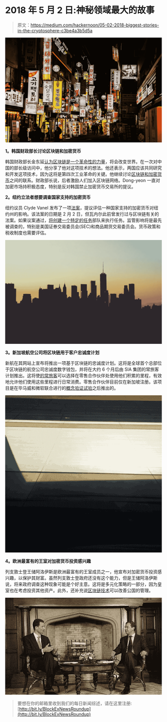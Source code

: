 # 2018 年 5 月 2 日:神秘领域最大的故事

> 原文：<https://medium.com/hackernoon/05-02-2018-biggest-stories-in-the-cryptosphere-c3be4a3b5d5a>

![](img/72d97991fcbd40df799ac7720dfc02b5.png)

**1。韩国财政部长讨论区块链和加密货币**

韩国财政部长金东延[认为区块链是一个革命性的力量](https://www.ccn.com/blockchain-tech-can-change-world-says-south-koreas-finance-minister/)，将会改变世界。在一次对中国的部长级访问中，他分享了他对这项技术的想法。他还表示，两国应该共同研究和开发这项技术，因为这将是第四次工业革命的关键。他继续讨论[区块链和加密货币](https://www.newsbtc.com/2018/02/04/168427/)之间的联系。财政部长说，后者激励人们加入区块链网络。Dong-yeon 一直对加密市场持积极态度，特别是反对韩国禁止加密货币交易所的提议。

**2。纽约立法者想要调查国家支持的加密货币**

纽约议员 Clyde Vanel 发布了一项[法案](https://www.nysenate.gov/legislation/bills/2017/a9685)，提议评估一种国家支持的加密货币对纽约州的影响。该法案的日期是 2 月 2 日，但瓦内尔此前曾发行过与区块链有关的法案。如果议案通过，[将创建一个特定的任务](https://www.coindesk.com/new-york-lawmaker-proposes-study-state-backed-cryptocurrency/)部队来执行任务。监管影响将是最先被调查的，特别是美国证券交易委员会(SEC)和商品期货交易委员会。货币政策和税收制度也需要评估。

![](img/693de5583971ecbb9209c68480df0446.png)

**3。新加坡航空公司将区块链用于客户忠诚度计划**

新航在其网站上宣布将推出一项基于区块链的忠诚度计划。这将是全球首个总部位于区块链的航空公司忠诚度数字钱包，并将在大约 6 个月后由 SIA 集团的常旅客计划推出。这将使[的常旅客](https://www.reuters.com/article/us-singapore-airshow-blockchain/singapore-airlines-plans-blockchain-tech-for-frequent-flyer-spending-idUSKBN1FP0AG)可以选择在零售合作伙伴处使用他们积累的里程，有效地允许他们使用这些里程进行日常消费。零售合作伙伴目前仅在新加坡注册。该项目是在毕马威和微软联合进行的[概念验证试验](https://www.coindesk.com/singapore-airlines-launch-blockchain-based-loyalty-wallet/)之后推出的。

![](img/d063a834cabd0a01b2d1d8c4c6aa661b.png)

**4。欧洲最富有的王室对加密货币投资感兴趣**

列支敦士登王储阿洛伊斯是欧洲最富有的王室成员之一，他宣布对加密货币投资感兴趣，以保护其财富。虽然列支敦士登政府还没有这个能力，但是王储阿洛伊斯说，将来政府调查这种现象可能是个好主意。这将是多元化策略的一部分，因为皇室也在考虑投资其他资产。此外，还补充说[区块链技术](https://www.cnbc.com/2018/02/05/this-european-royal-family-might-invest-in-cryptocurrencies.html)可以改善公国的管理。

![](img/0e890569ebfd4314b1fe0d8bf0f43713.png)

> 要想在你的邮箱里收到我们的每日新闻综述，请在这里注册:[http://bit.ly/BlockExNewsRoundup](http://bit.ly/BlockExNewsRoundup)
